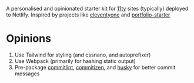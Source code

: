 A personalised and opinionated starter kit for [11ty](https://www.11ty.dev/) sites (typically) deployed to Netlify. Inspired by projects like [eleventyone](https://github.com/philhawksworth/eleventyone) and [portfolio-starter](https://github.com/sb-ph/portfolio-starter)

# Opinions

1. Use Tailwind for styling (and cssnano, and autoprefixer)
2. Use Webpack (primarily for hashing static output)
3. Pre-package [commitlint](https://github.com/conventional-changelog/commitlint), [commitizen](https://github.com/commitizen/cz-cli), and [husky](https://github.com/typicode/husky) for better commit messages
